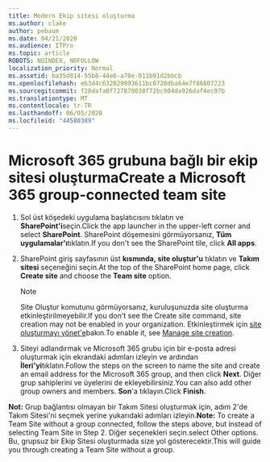 ```yaml
---
title: Modern Ekip sitesi oluşturma
ms.author: clake
author: pebaum
ms.date: 04/21/2020
ms.audience: ITPro
ms.topic: article
ROBOTS: NOINDEX, NOFOLLOW
localization_priority: Normal
ms.assetid: ba35d814-55b8-44e6-a70e-011b91d2bbcb
ms.openlocfilehash: eb3d4c632029993611bc0720dba64e7f86807223
ms.sourcegitcommit: f28dafa0f727870038f72bc904da926daf4ec07b
ms.translationtype: MT
ms.contentlocale: tr-TR
ms.lasthandoff: 06/05/2020
ms.locfileid: "44580389"
---
```

# <a name="create-a-microsoft-365-group-connected-team-site"></a><span data-ttu-id="5acc4-102">Microsoft 365 grubuna bağlı bir ekip sitesi oluşturma</span><span class="sxs-lookup"><span data-stu-id="5acc4-102">Create a Microsoft 365 group-connected team site</span></span>

1. <span data-ttu-id="5acc4-103">Sol üst köşedeki uygulama başlatıcısını tıklatın ve **SharePoint'i**seçin.</span><span class="sxs-lookup"><span data-stu-id="5acc4-103">Click the app launcher in the upper-left corner and select **SharePoint**.</span></span> <span data-ttu-id="5acc4-104">SharePoint döşemesini görmüyorsanız, **Tüm uygulamalar'ı**tıklatın.</span><span class="sxs-lookup"><span data-stu-id="5acc4-104">If you don't see the SharePoint tile, click **All apps**.</span></span>
    
2. <span data-ttu-id="5acc4-105">SharePoint giriş sayfasının üst **kısmında, site oluştur'u** tıklatın ve **Takım sitesi** seçeneğini seçin.</span><span class="sxs-lookup"><span data-stu-id="5acc4-105">At the top of the SharePoint home page, click **Create site** and choose the **Team site** option.</span></span> 
    
    > [!NOTE]
    > <span data-ttu-id="5acc4-106">Site Oluştur komutunu görmüyorsanız, kuruluşunuzda site oluşturma etkinleştirilmeyebilir.</span><span class="sxs-lookup"><span data-stu-id="5acc4-106">If you don't see the Create site command, site creation may not be enabled in your organization.</span></span> <span data-ttu-id="5acc4-107">Etkinleştirmek için [site oluşturmayı yönet'e](https://go.microsoft.com/fwlink/?linkid=2009644)bakın.</span><span class="sxs-lookup"><span data-stu-id="5acc4-107">To enable it, see [Manage site creation](https://go.microsoft.com/fwlink/?linkid=2009644).</span></span> 
  
3. <span data-ttu-id="5acc4-108">Siteyi adlandırmak ve Microsoft 365 grubu için bir e-posta adresi oluşturmak için ekrandaki adımları izleyin ve ardından **İleri'yi**tıklatın.</span><span class="sxs-lookup"><span data-stu-id="5acc4-108">Follow the steps on the screen to name the site and create an email address for the Microsoft 365 group, and then click **Next**.</span></span> <span data-ttu-id="5acc4-109">Diğer grup sahiplerini ve üyelerini de ekleyebilirsiniz.</span><span class="sxs-lookup"><span data-stu-id="5acc4-109">You can also add other group owners and members.</span></span> <span data-ttu-id="5acc4-110">**Son**'a tıklayın.</span><span class="sxs-lookup"><span data-stu-id="5acc4-110">Click **Finish**.</span></span>
  
 <span data-ttu-id="5acc4-111">**Not:** Grup bağlantısı olmayan bir Takım Sitesi oluşturmak için, adım 2'de Takım Sitesi'ni seçmek yerine yukarıdaki adımları izleyin.</span><span class="sxs-lookup"><span data-stu-id="5acc4-111">**Note:** To create a Team Site without a group connected, follow the steps above, but instead of selecting Team Site in Step 2.</span></span> <span data-ttu-id="5acc4-112">Diğer seçenekleri seçin.</span><span class="sxs-lookup"><span data-stu-id="5acc4-112">select Other options.</span></span> <span data-ttu-id="5acc4-113">Bu, grupsuz bir Ekip Sitesi oluşturmada size yol gösterecektir.</span><span class="sxs-lookup"><span data-stu-id="5acc4-113">This will guide you through creating a Team Site without a group.</span></span> 
    

